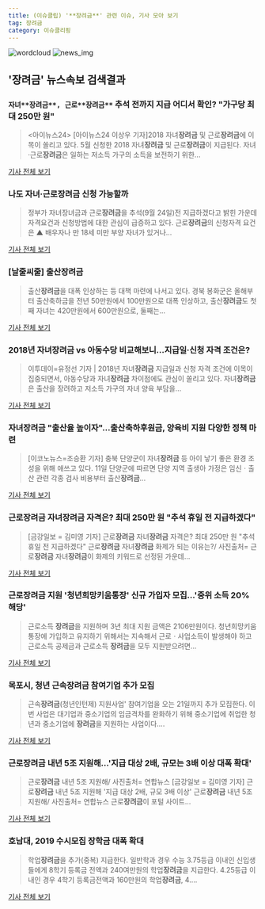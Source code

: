 ```yaml
---
title: (이슈클립) '**장려금**' 관련 이슈, 기사 모아 보기
tag: 장려금
category: 이슈클리핑
---
```

![wordcloud](https://s3.ap-northeast-2.amazonaws.com/lyrics101-wordcloud/2018-09-11-1536654677.png)
![news_img](https://user-images.githubusercontent.com/42597476/44507050-1206f400-a6e4-11e8-8d98-7ffbfebb353f.png)
## **'**장려금**'** 뉴스속보 검색결과
### `자녀**장려금**, 근로**장려금**` 추석 전까지 지급 어디서 확인? "가구당 최대 250만 원"

><아이뉴스24> [아이뉴스24 이상우 기자]2018 자녀**장려금** 및 근로**장려금**에 이목이 쏠리고 있다. 5월 신청한 2018 자녀**장려금** 및 근로**장려금**이 지급된다. 자녀·근로**장려금**은 일하는 저소득 가구의 소득을 보전하기 위한...

<a href="http://www.inews24.com/php/news_view.php?g_serial=1124914&g_menu=050300&rrf=nv" target="_blank">기사 전체 보기</a>

### 나도 자녀·근로**장려금** 신청 가능할까

>정부가 자녀장녀금과 근로**장려금**을 추석(9월 24일)전 지급하겠다고 밝힌 가운데 자격요건과 신청방법에 대한 관심이 급증하고 있다. 근로**장려금**의 신청자격 요건은 ▲ 배우자나 만 18세 미만 부양 자녀가 있거나...

<a href="http://www.kukinews.com/news/article.html?no=584676" target="_blank">기사 전체 보기</a>

### [날줄씨줄] 출산**장려금**

>출산**장려금**을 대폭 인상하는 등 대책 마련에 나서고 있다. 경북 봉화군은 올해부터 출산축하금을 전년 50만원에서 100만원으로 대폭 인상하고, 출산**장려금**도 첫째 자녀는 420만원에서 600만원으로, 둘째는...

<a href="http://www.jemin.com/news/articleView.html?idxno=538370" target="_blank">기사 전체 보기</a>

### 2018년 자녀**장려금** vs 아동수당 비교해보니…지급일·신청 자격 조건은?

>이투데이=유정선 기자 | 2018년 자녀**장려금** 지급일과 신청 자격 조건에 이목이 집중되면서, 아동수당과 자녀**장려금** 차이점에도 관심이 쏠리고 있다. 자녀**장려금**은 출산을 장려하고 저소득 가구의 자녀 양육 부담을...

<a href="http://www.etoday.co.kr/news/section/newsview.php?idxno=1662426" target="_blank">기사 전체 보기</a>

### 자녀**장려금** "출산율 높이자"…출산축하후원금, 양육비 지원 다양한 정책 마련

>[이코노뉴스=조승환 기자] 충북 단양군이 자녀**장려금** 등 아이 낳기 좋은 환경 조성을 위해 애쓰고 있다. 11일 단양군에 따르면 단양 지역 출생아 가정은 임신ㆍ출산 관련 각종 검사 비용부터 출산**장려금**...

<a href="http://www.econonews.co.kr/news/articleView.html?idxno=35821" target="_blank">기사 전체 보기</a>

### 근로**장려금** 자녀**장려금** 자격은? 최대 250만 원 "추석 휴일 전 지급하겠다"

>[금강일보 = 김미영 기자] 근로**장려금** 자녀**장려금** 자격은? 최대 250만 원 "추석 휴일 전 지급하겠다" 근로**장려금** 자녀**장려금** 화제가 되는 이유는?/ 사진출처= 근로**장려금** 자녀**장려금**이 화제의 키워드로 선정된 가운데...

<a href="http://www.ggilbo.com/news/articleView.html?idxno=544764" target="_blank">기사 전체 보기</a>

### 근로**장려금** 지원 '청년희망키움통장' 신규 가입자 모집…'중위 소득 20% 해당'

>근로소득 **장려금**을 지원하며 3년 최대 지원 금액은 2106만원이다. 청년희망키움통장에 가입하고 유지하기 위해서는 지속해서 근로ㆍ사업소득이 발생해야 하고 근로소득 공제금과 근로소득 **장려금**을 모두 지원받으려면...

<a href="http://www.econonews.co.kr/news/articleView.html?idxno=35815" target="_blank">기사 전체 보기</a>

### 목포시, 청년 근속**장려금** 참여기업 추가 모집

>근속**장려금**(청년인턴제) 지원사업' 참여기업을 오는 21일까지 추가 모집한다. 이번 사업은 대기업과 중소기업의 임금격차를 완화하기 위해 중소기업에 취업한 청년과 중소기업에 **장려금**을 지원하는 사업이다....

<a href="http://www.joongdo.co.kr/main/view.php?key=20180911010004429" target="_blank">기사 전체 보기</a>

### 근로**장려금** 내년 5조 지원해…'지급 대상 2배, 규모는 3배 이상 대폭 확대'

>근로**장려금** 내년 5조 지원해/ 사진출처= 연합뉴스 [금강일보 = 김미영 기자] 근로**장려금** 내년 5조 지원해 '지급 대상 2배, 규모 3배 이상' 근로**장려금** 내년 5조 지원해/ 사진출처= 연합뉴스  근로**장려금**이 포털 사이트...

<a href="http://www.ggilbo.com/news/articleView.html?idxno=544728" target="_blank">기사 전체 보기</a>

### 호남대, 2019 수시모집 장학금 대폭 확대

>학업**장려금**을 추가(중복) 지급한다. 일반학과 경우 수능 3.75등급 이내인 신입생들에게 8학기 등록금 전액과 240여만원의 학업**장려금**을 지급한다. 4.25등급 이내인 경우 4학기 등록금전액과 160만원의 학업**장려금**, 4....

<a href="http://moneys.mt.co.kr/news/mwView.php?no=2018091115038010130" target="_blank">기사 전체 보기</a>



